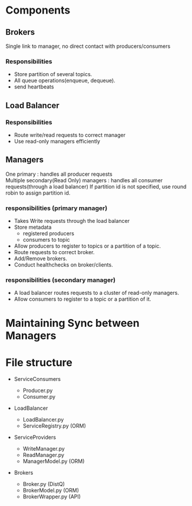# Components

## Brokers

Single link to manager, no direct contact with producers/consumers

### Responsibilities
* Store partition of several topics.
* All queue operations(enqueue, dequeue).
* send heartbeats

## Load Balancer

### Responsibilities
* Route write/read requests to correct manager
* Use read-only managers efficiently 

## Managers

One primary                            : handles all producer requests\
Multiple secondary(Read Only) managers : handles all consumer requests(through a load balancer)
If partition id is not specified, use round robin to assign partition id. 

### responsibilities (primary manager)
* Takes Write requests through the load balancer
* Store metadata
  * registered producers
  * consumers to topic
* Allow producers to register to topics or a partition of a topic.
* Route requests to correct broker.
* Add/Remove brokers.
* Conduct healthchecks on broker/clients.

### responsibilities (secondary manager)
* A load balancer routes requests to a cluster of read-only managers.
* Allow consumers to register to a topic or a partition of it.

# Maintaining Sync between Managers

# File structure

- ServiceConsumers
  - Producer.py
  - Consumer.py

- LoadBalancer
  - LoadBalancer.py
  - ServiceRegistry.py (ORM)

- ServiceProviders
  - WriteManager.py
  - ReadManager.py
  - ManagerModel.py (ORM)

- Brokers
  - Broker.py (DistQ)
  - BrokerModel.py (ORM)
  - BrokerWrapper.py (API)